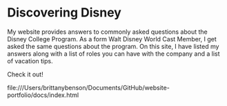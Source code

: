 # Discovering Disney

My website provides answers to commonly asked questions about the Disney College Program.  As a form Walt Disney World Cast Member, I get asked the same questions about the program.  On this site, I have listed my answers along with a list of roles you can have with the company and a list of vacation tips.

Check it out!

file:///Users/brittanybenson/Documents/GitHub/website-portfolio/docs/index.html
